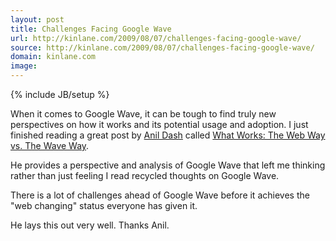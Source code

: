 ```yaml
---
layout: post
title: Challenges Facing Google Wave
url: http://kinlane.com/2009/08/07/challenges-facing-google-wave/
source: http://kinlane.com/2009/08/07/challenges-facing-google-wave/
domain: kinlane.com
image: 
---
```

{% include JB/setup %}<p>When it comes to Google Wave, it can be tough to find truly new perspectives on how it works and its potential usage and adoption. I just finished reading a great post by <a href="http://dashes.com">Anil Dash</a> called <a href="http://dashes.com/anil/2009/08/what-works-the-web-way-vs-the-wave-way.html">What Works: The Web Way vs. The Wave Way</a>.<p></p>
He provides a perspective and analysis of Google Wave that left me thinking rather than just feeling I read recycled thoughts on Google Wave.<p></p>
There is a lot of challenges ahead of Google Wave before it achieves the "web changing" status everyone has given it.<p></p>
He lays this out very well. Thanks Anil.
</p>
